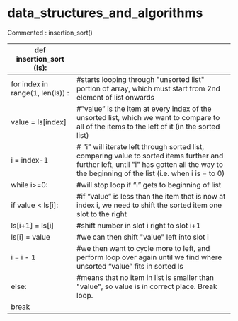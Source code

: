 # data_structures_and_algorithms

Commented : insertion_sort()

| def insertion_sort (ls):             |                                                                                                                                                                                              |
|----------------------------------------|----------------------------------------------------------------------------------------------------------------------------------------------------------------------------------------------|
|     for index in range(1, len(ls)) : | #starts looping through "unsorted list" portion of array, which must start from 2nd element of list onwards                                                                                  |
|         value = ls[index]            | #”value” is the item at every index of the unsorted list, which we want to compare to all of the items to the left of it (in the sorted list)                                                |
|         i = index-1                    | # ”i" will iterate left through sorted list, comparing value to sorted items further and further left, until "i" has gotten all the way to the beginning of the list (i.e. when i is = to 0) |
|         while i>=0:                    | #will stop loop if “i” gets to beginning of list                                                                                                                                             |
|             if value < ls[i]:        | #if “value” is less than the item that is now at index i, we need to shift the sorted item one slot to the right                                                                             |
|                 ls[i+1] = ls[i]    | #shift number in slot i right to slot i+1                                                                                                                                                    |
|                 ls[i] = value        | #we can then shift "value" left into slot i                                                                                                                                                  |
|                 i = i - 1              | #we then want to cycle more to left, and perform loop over again until we find where unsorted “value” fits in sorted ls                                                                    |
|         else:                          | #means that no item in list is smaller than "value", so value is in correct place. Break loop.                                                                                               |
|             break                      |                                                                                                                                                                                              |

